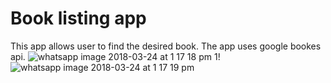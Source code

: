 # Book listing app
This app allows user to find the desired book. The app uses google bookes api.
![whatsapp image 2018-03-24 at 1 17 18 pm 1](https://user-images.githubusercontent.com/32263097/39461958-e7e5a200-4d2b-11e8-981f-0a32e151d172.jpeg)!
![whatsapp image 2018-03-24 at 1 17 19 pm](https://user-images.githubusercontent.com/32263097/39461961-e97edcc6-4d2b-11e8-9d26-e6a46f809e76.jpeg)
